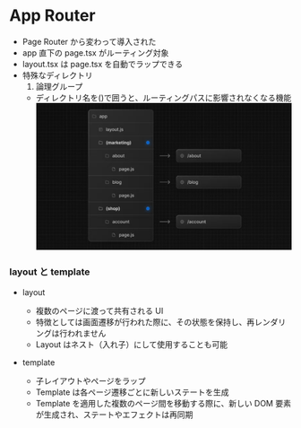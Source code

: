 # App Router

- Page Router から変わって導入された
- app 直下の page.tsx がルーティング対象
- layout.tsx は page.tsx を自動でラップできる
- 特殊なディレクトリ
  1. 論理グループ
  - ディレクトリ名を()で囲うと、ルーティングパスに影響されなくなる機能
    ![](画像/20240122172655.png)

### layout と template

- layout

  - 複数のページに渡って共有される UI
  - 特徴としては画面遷移が行われた際に、その状態を保持し、再レンダリングは行われません
  - Layout はネスト（入れ子）にして使用することも可能

- template
  - 子レイアウトやページをラップ
  - Template は各ページ遷移ごとに新しいステートを生成
  - Template を適用した複数のページ間を移動する際に、新しい DOM 要素が生成され、ステートやエフェクトは再同期

